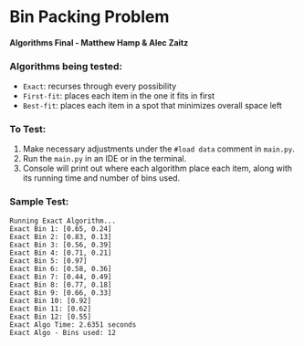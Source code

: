# Bin Packing Problem
#### Algorithms Final - Matthew Hamp & Alec Zaitz

### Algorithms being tested:
- `Exact`: recurses through every possibility
- `First-fit`: places each item in the one it fits in first
- `Best-fit`: places each item in a spot that minimizes overall space left

### To Test:
1. Make necessary adjustments under the `#load data` comment in `main.py`.
2. Run the `main.py` in an IDE or in the terminal.
3. Console will print out where each algorithm place each item, along with
its running time and number of bins used.

### Sample Test:
```
Running Exact Algorithm...
Exact Bin 1: [0.65, 0.24]
Exact Bin 2: [0.83, 0.13]
Exact Bin 3: [0.56, 0.39]
Exact Bin 4: [0.71, 0.21]
Exact Bin 5: [0.97]
Exact Bin 6: [0.58, 0.36]
Exact Bin 7: [0.44, 0.49]
Exact Bin 8: [0.77, 0.18]
Exact Bin 9: [0.66, 0.33]
Exact Bin 10: [0.92]
Exact Bin 11: [0.62]
Exact Bin 12: [0.55]
Exact Algo Time: 2.6351 seconds
Exact Algo - Bins used: 12
```
